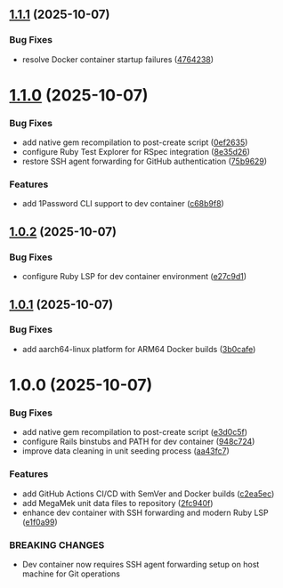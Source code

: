 ## [1.1.1](https://github.com/jzisser9/mul-api/compare/v1.1.0...v1.1.1) (2025-10-07)


### Bug Fixes

* resolve Docker container startup failures ([4764238](https://github.com/jzisser9/mul-api/commit/4764238a1e6ee724feb599cfe6375be5b74ca9d2))

# [1.1.0](https://github.com/jzisser9/mul-api/compare/v1.0.2...v1.1.0) (2025-10-07)


### Bug Fixes

* add native gem recompilation to post-create script ([0ef2635](https://github.com/jzisser9/mul-api/commit/0ef2635fba8523576668287313240858b2ac5f8d))
* configure Ruby Test Explorer for RSpec integration ([8e35d26](https://github.com/jzisser9/mul-api/commit/8e35d26559b05ed6e6c0b86f91871edf4af39062))
* restore SSH agent forwarding for GitHub authentication ([75b9629](https://github.com/jzisser9/mul-api/commit/75b9629d19e02c063b84bd50d0a38b18afd7b402))


### Features

* add 1Password CLI support to dev container ([c68b9f8](https://github.com/jzisser9/mul-api/commit/c68b9f8b75a54fd5cd58c9a81b3765dff83a6589))

## [1.0.2](https://github.com/jzisser9/mul-api/compare/v1.0.1...v1.0.2) (2025-10-07)


### Bug Fixes

* configure Ruby LSP for dev container environment ([e27c9d1](https://github.com/jzisser9/mul-api/commit/e27c9d1ea7a73929321f0740b4fd0b431e8dffca))

## [1.0.1](https://github.com/jzisser9/mul-api/compare/v1.0.0...v1.0.1) (2025-10-07)


### Bug Fixes

* add aarch64-linux platform for ARM64 Docker builds ([3b0cafe](https://github.com/jzisser9/mul-api/commit/3b0cafe48faddfedd6470af19f527992f426f2c4))

# 1.0.0 (2025-10-07)


### Bug Fixes

* add native gem recompilation to post-create script ([e3d0c5f](https://github.com/jzisser9/mul-api/commit/e3d0c5fa338d000189712ec900dce11697f7ace6))
* configure Rails binstubs and PATH for dev container ([948c724](https://github.com/jzisser9/mul-api/commit/948c724eb1bf70aa868d1141fc3c92de91f12548))
* improve data cleaning in unit seeding process ([aa43fc7](https://github.com/jzisser9/mul-api/commit/aa43fc7ad2b54387e79fb6408e81d05cb7675f20))


### Features

* add GitHub Actions CI/CD with SemVer and Docker builds ([c2ea5ec](https://github.com/jzisser9/mul-api/commit/c2ea5ecb3b7030db97db7481cdf2836efc752e24))
* add MegaMek unit data files to repository ([2fc940f](https://github.com/jzisser9/mul-api/commit/2fc940f1780cb175e5808f5fe48333c6f07258ad))
* enhance dev container with SSH forwarding and modern Ruby LSP ([e1f0a99](https://github.com/jzisser9/mul-api/commit/e1f0a991ca189f541057f6fda248e5f4b3539979))


### BREAKING CHANGES

* Dev container now requires SSH agent forwarding setup on host machine for Git operations
